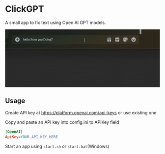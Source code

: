 # ClickGPT

A small app to fix text using Open AI GPT models.

![ClickGPT](/res/preview.gif)

## Usage

Create API key at https://platform.openai.com/api-keys or use existing one

Copy and paste an API key into config.ini to APIKey field

```ini
[OpenAI]
ApiKey=YOUR_API_KEY_HERE
```

Start an app using `start.sh` or `start.bat`(Windows)
